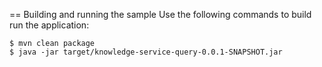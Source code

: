 == Building and running the sample
Use the following commands to build run the application:

```
$ mvn clean package
$ java -jar target/knowledge-service-query-0.0.1-SNAPSHOT.jar
```

